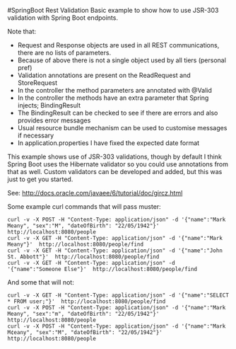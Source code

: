#SpringBoot Rest Validation
Basic example to show how to use JSR-303 validation with Spring Boot endpoints.

Note that:

* Request and Response objects are used in all REST communications, there are no lists of parameters.
* Because of above there is not a single object used by all tiers (personal pref)
* Validation annotations are present on the ReadRequest and StoreRequest
* In the controller the method parameters are annotated with @Valid
* In the controller the methods have an extra parameter that Spring injects; BindingResult
* The BindingResult can be checked to see if there are errors and also provides error messages
* Usual resource bundle mechanism can be used to customise messages if necessary
* In application.properties I have fixed the expected date format

This example shows use of JSR-303 validations, though by default I think Spring Boot uses the Hibernate validator so you could use annotations from that as well. Custom validators can be developed and added, but this was just to get you started.

See: http://docs.oracle.com/javaee/6/tutorial/doc/gircz.html

Some example curl commands that will pass muster:

```
curl -v -X POST -H "Content-Type: application/json" -d '{"name":"Mark Meany", "sex":"M", "dateOfBirth": "22/05/1942"}'  http://localhost:8080/people
curl -v -X GET -H "Content-Type: application/json" -d '{"name":"Mark Meany"}'  http://localhost:8080/people/find
curl -v -X GET -H "Content-Type: application/json" -d '{"name":"John St. Abbott"}'  http://localhost:8080/people/find
curl -v -X GET -H "Content-Type: application/json" -d '{"name":"Someone Else"}'  http://localhost:8080/people/find
```

And some that will not:

```
curl -v -X GET -H "Content-Type: application/json" -d '{"name":"SELECT * FROM user;"}'  http://localhost:8080/people/find
curl -v -X POST -H "Content-Type: application/json" -d '{"name":"Mark Meany", "sex":"m", "dateOfBirth": "22/05/1942"}'  http://localhost:8080/people
curl -v -X POST -H "Content-Type: application/json" -d '{"name":"Mark M¢eany", "sex":"M", "dateOfBirth": "22/05/1942"}'  http://localhost:8080/people
```

